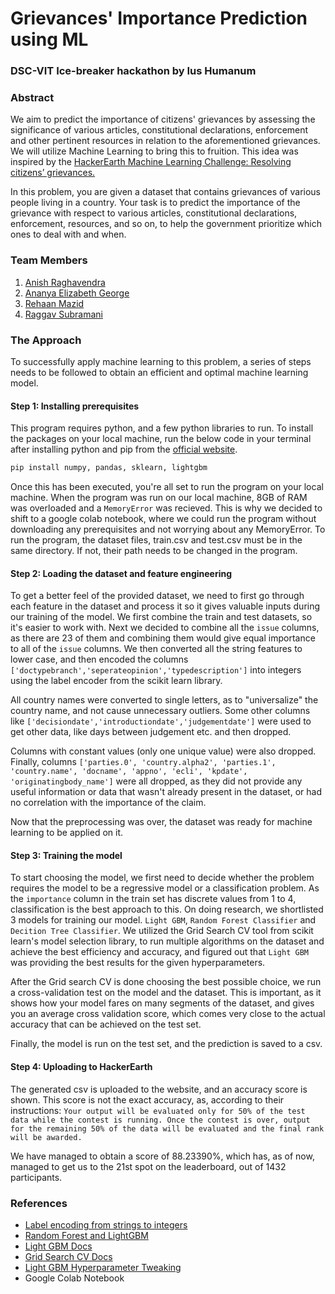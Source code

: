 # Grievances' Importance Prediction using ML
### DSC-VIT Ice-breaker hackathon by Ius Humanum

### Abstract
We aim to predict the importance of citizens' grievances by assessing the significance of various articles, constitutional declarations, enforcement and other pertinent resources in relation to the aforementioned grievances. We will utilize Machine Learning to bring this to fruition.
This idea was inspired by the [HackerEarth Machine Learning Challenge: Resolving citizens’ grievances.](https://www.hackerearth.com/challenges/competitive/hackerearth-machine-learning-challenge-predict-grievance-importance/)

In this problem, you are given a dataset that contains grievances of various people living in a country. Your task is to predict the importance of the grievance with respect to various articles, constitutional declarations, enforcement, resources, and so on, to help the government prioritize which ones to deal with and when.

### Team Members
1. [Anish Raghavendra](https://github.com/z404)
2. [Ananya Elizabeth George](https://github.com/ananya190)
3. [Rehaan Mazid](https://github.com/Rehaan1)
4. [Raggav Subramani](https://github.com/R-droid101)

### The Approach
To successfully apply machine learning to this problem, a series of steps needs to be followed to obtain an efficient and optimal machine learning model.

#### Step 1: Installing prerequisites
This program requires python, and a few python libraries to run. To install the packages on your local machine, run the below code in your terminal after installing python and pip from the [official website](https://www.python.org/).
```py
pip install numpy, pandas, sklearn, lightgbm
```
Once this has been executed, you're all set to run the program on your local machine. When the program was run on our local machine, 8GB of RAM was overloaded and a ```MemoryError``` was recieved. This is why we decided to shift to a google colab notebook, where we could run the program without downloading any prerequisites and not worrying about any MemoryError.
To run the program, the dataset files, train.csv and test.csv must be in the same directory. If not, their path needs to be changed in the program.

#### Step 2: Loading the dataset and feature engineering
To get a better feel of the provided dataset, we need to first go through each feature in the dataset and process it so it gives valuable inputs during our training of the model. 
We first combine the train and test datasets, so it's easier to work with. Next we decided to combine all the ```issue``` columns, as there are 23 of them and combining them would give equal importance to all of the ```issue``` columns. We then converted all the string features to lower case, and then encoded the columns ```['doctypebranch','seperateopinion','typedescription']``` into integers using the label encoder from the scikit learn library.

All country names were converted to single letters, as to "universalize" the country name, and not cause unnecessary outliers. Some other columns like ```['decisiondate','introductiondate','judgementdate']``` were used to get other data, like days between judgement etc. and then dropped.

Columns with constant values (only one unique value) were also dropped. Finally, columns ```['parties.0', 'country.alpha2', 'parties.1', 'country.name', 'docname', 'appno', 'ecli', 'kpdate', 'originatingbody_name']``` were all dropped, as they did not provide any useful information or data that wasn't already present in the dataset, or had no correlation with the importance of the claim.

Now that the preprocessing was over, the dataset was ready for machine learning to be applied on it.

#### Step 3: Training the model
To start choosing the model, we first need to decide whether the problem requires the model to be a regressive model or a classification problem. As the ```importance``` column in the train set has discrete values from 1 to 4, classification is the best approach to this. On doing research, we shortlisted 3 models for training our model. ```Light GBM```, ```Random Forest Classifier``` and ```Decition Tree Classifier```. We utilized the Grid Search CV tool from scikit learn's model selection library, to run multiple algorithms on the dataset and achieve the best efficiency and accuracy, and figured out that ```Light GBM``` was providing the best results for the given hyperparameters.

After the Grid search CV is done choosing the best possible choice, we run a cross-validation test on the model and the dataset. This is important, as it shows how your model fares on many segments of the dataset, and gives you an average cross validation score, which comes very close to the actual accuracy that can be achieved on the test set.

Finally, the model is run on the test set, and the prediction is saved to a csv.

#### Step 4: Uploading to HackerEarth 
The generated csv is uploaded to the website, and an accuracy score is shown. This score is not the exact accuracy, as, according to their instructions: ```Your output will be evaluated only for 50% of the test data while the contest is running. Once the contest is over, output for the remaining 50% of the data will be evaluated and the final rank will be awarded.```

We have managed to obtain a score of 88.23390%, which has, as of now, managed to get us to the 21st spot on the leaderboard, out of 1432 participants.

### References
- [Label encoding from strings to integers](https://scikit-learn.org/stable/modules/generated/sklearn.preprocessing.LabelEncoder.html)
- [Random Forest and LightGBM](https://datascience.stackexchange.com/questions/63322/random-forest-vs-lightgbm)
- [Light GBM Docs](https://lightgbm.readthedocs.io/en/latest/)
- [Grid Search CV Docs](https://scikit-learn.org/stable/modules/generated/sklearn.model_selection.GridSearchCV.html)
- [Light GBM Hyperparameter Tweaking](https://towardsdatascience.com/understanding-lightgbm-parameters-and-how-to-tune-them-6764e20c6e5b)
- Google Colab Notebook
